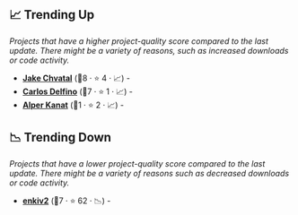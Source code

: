 ## 📈 Trending Up

_Projects that have a higher project-quality score compared to the last update. There might be a variety of reasons, such as increased downloads or code activity._

- <b><a href="https://wiki.jacob.chvatal.com/">Jake Chvatal</a></b> (🥈8 ·  ⭐ 4 · 📈) - 
- <b><a href="https://carlosdelfino.github.io">Carlos Delfino</a></b> (🥇7 ·  ⭐ 1 · 📈) - 
- <b><a href="https://github.com/tunix/notebook">Alper Kanat</a></b> (🥉1 ·  ⭐ 2 · 📈) -  <code><img src="https://raw.githubusercontent.com/lyz-code/best-of-digital-gardens/main/.icons/linux.png" style="display:inline;" width="13" height="13"></code>

## 📉 Trending Down

_Projects that have a lower project-quality score compared to the last update. There might be a variety of reasons such as decreased downloads or code activity._

- <b><a href="https://www.lord-enki.net/">enkiv2</a></b> (🥈7 ·  ⭐ 62 · 📉) -  <code><img src="https://raw.githubusercontent.com/lyz-code/best-of-digital-gardens/main/.icons/tools.png" style="display:inline;" width="13" height="13"></code> <code><img src="https://raw.githubusercontent.com/lyz-code/best-of-digital-gardens/main/.icons/science.png" style="display:inline;" width="13" height="13"></code>

